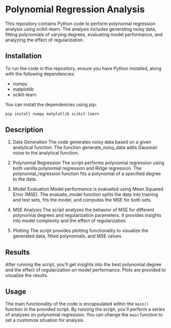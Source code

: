 # Polynomial Regression Analysis

This repository contains Python code to perform polynomial regression analysis using scikit-learn. The analysis includes generating noisy data, fitting polynomials of varying degrees, evaluating model performance, and analyzing the effect of regularization.

## Installation

To run the code in this repository, ensure you have Python installed, along with the following dependencies:

- numpy
- matplotlib
- scikit-learn

You can install the dependencies using pip:

```python
pip install numpy matplotlib scikit-learn
```

## Description
1. Data Generation
The code generates noisy data based on a given analytical function. The function generate_noisy_data adds Gaussian noise to the analytical function.

2. Polynomial Regression
The script performs polynomial regression using both vanilla polynomial regression and Ridge regression. The polynomial_regression function fits a polynomial of a specified degree to the data.

3. Model Evaluation
Model performance is evaluated using Mean Squared Error (MSE). The evaluate_model function splits the data into training and test sets, fits the model, and computes the MSE for both sets.

4. MSE Analysis
The script analyzes the behavior of MSE for different polynomial degrees and regularization parameters. It provides insights into model complexity and the effect of regularization.

5. Plotting
The script provides plotting functionality to visualize the generated data, fitted polynomials, and MSE values.

## Results
After running the script, you'll get insights into the best polynomial degree and the effect of regularization on model performance. Plots are provided to visualize the results.

## Usage
The main functionality of the code is encapsulated within the `main()` function in the provided script. By running the script, you'll perform a series of analyses on polynomial regression. You can change the `main` function to set a customize situation for analysis.
